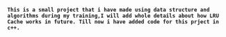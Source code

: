 **`This is a small project that i have made using data structure and algorithms during my training,I will add whole details about how LRU Cache works in future.
Till now i have added code for this prject in c++.`**
